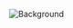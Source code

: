 <div align="center">

![Background](https://steamcommunity.com/sharedfiles/filedetails/?id=3211192243&searchtext=)

</div>